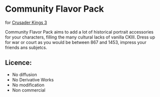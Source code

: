 # Community Flavor Pack
for [Crusader Kings 3](https://store.steampowered.com/app/1158310/Crusader_Kings_III/)

Community Flavor Pack aims to add a lot of historical portrait accessories for your characters, filling the many cultural lacks of vanilla CKIII. Dress up for war or court as you would be between 867 and 1453, impress your friends ans subjetcs.

## Licence:
* No diffusion
* No Derivative Works
* No modification
* Non commercial
